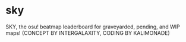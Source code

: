 # sky
SKY, the osu! beatmap leaderboard for graveyarded, pending, and WIP maps! (CONCEPT BY INTERGALAXITY, CODING BY KALIMONADE)


